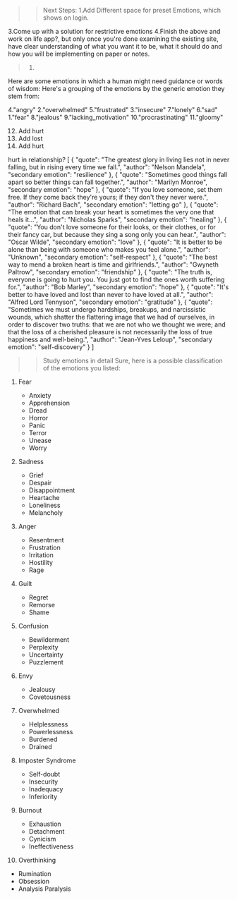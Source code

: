 >>Next Steps:
1.Add Different space for preset Emotions, which shows on login.
<!-- 2.The login button in start page should redirect to home if user logged in.  -->
3.Come up with a solution for restrictive emotions
4.Finish the above and work on life app?, but only once you're done examining the existing site, have clear understanding of what you want it to be, what it should do and how you will be implementing on paper or notes. 

>1.
Here are some emotions in which a human might need guidance or words of wisdom:
Here's a grouping of the emotions by the generic emotion they stem from:

4."angry"
2."overwhelmed"
5."frustrated"
3."insecure"
7."lonely"
6."sad" 
1."fear"
8."jealous"
9."lacking_motivation"
10."procrastinating"
11."gloomy"

12. Add hurt
13. Add lost
14. Add hurt

hurt in relationship?
[
  {
    "quote": "The greatest glory in living lies not in never falling, but in rising every time we fall.",
    "author": "Nelson Mandela",
    "secondary emotion": "resilience"
  },
  {
    "quote": "Sometimes good things fall apart so better things can fall together.",
    "author": "Marilyn Monroe",
    "secondary emotion": "hope"
  },
  {
    "quote": "If you love someone, set them free. If they come back they're yours; if they don't they never were.",
    "author": "Richard Bach",
    "secondary emotion": "letting go"
  },
  {
    "quote": "The emotion that can break your heart is sometimes the very one that heals it...",
    "author": "Nicholas Sparks",
    "secondary emotion": "healing"
  },
  {
    "quote": "You don't love someone for their looks, or their clothes, or for their fancy car, but because they sing a song only you can hear.",
    "author": "Oscar Wilde",
    "secondary emotion": "love"
  },
  {
    "quote": "It is better to be alone than being with someone who makes you feel alone.",
    "author": "Unknown",
    "secondary emotion": "self-respect"
  },
  {
    "quote": "The best way to mend a broken heart is time and girlfriends.",
    "author": "Gwyneth Paltrow",
    "secondary emotion": "friendship"
  },
  {
    "quote": "The truth is, everyone is going to hurt you. You just got to find the ones worth suffering for.",
    "author": "Bob Marley",
    "secondary emotion": "hope"
  },
  {
    "quote": "It's better to have loved and lost than never to have loved at all.",
    "author": "Alfred Lord Tennyson",
    "secondary emotion": "gratitude"
  },
  {
    "quote": "Sometimes we must undergo hardships, breakups, and narcissistic wounds, which shatter the flattering image that we had of ourselves, in order to discover two truths: that we are not who we thought we were; and that the loss of a cherished pleasure is not necessarily the loss of true happiness and well-being.",
    "author": "Jean-Yves Leloup",
    "secondary emotion": "self-discovery"
  }
]


>>Study emotions in detail
Sure, here is a possible classification of the emotions you listed:

1. Fear
   - Anxiety
   - Apprehension
   - Dread
   - Horror
   - Panic
   - Terror
   - Unease
   - Worry

2. Sadness
   - Grief
   - Despair
   - Disappointment
   - Heartache
   - Loneliness
   - Melancholy

3. Anger
   - Resentment
   - Frustration
   - Irritation
   - Hostility
   - Rage

4. Guilt
   - Regret
   - Remorse
   - Shame

5. Confusion
   - Bewilderment
   - Perplexity
   - Uncertainty
   - Puzzlement

6. Envy
   - Jealousy
   - Covetousness

7. Overwhelmed
   - Helplessness
   - Powerlessness
   - Burdened
   - Drained

8. Imposter Syndrome
   - Self-doubt
   - Insecurity
   - Inadequacy
   - Inferiority

9. Burnout
   - Exhaustion
   - Detachment
   - Cynicism
   - Ineffectiveness

10. Overthinking
   - Rumination
   - Obsession
   - Analysis Paralysis
